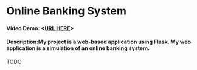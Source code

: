 # Online Banking System
#### Video Demo:  <[URL HERE](https://www.youtube.com/watch?v=-NuLW24IjDU)>
#### Description:My project is a web-based application using Flask. My web application is a simulation of an online banking system. 
TODO
